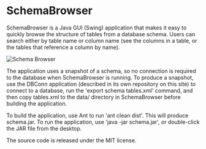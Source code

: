 # SchemaBrowser
SchemaBrowser is a Java GUI (Swing) application that makes it easy to quickly browse the structure of tables from a database schema.  Users can search either by table name or column name (see the columns in a table, or the tables that reference a column by name).

![Schema Browser](http://argonium.github.io/sb.png)

The application uses a snapshot of a schema, so no connection is required to the database when SchemaBrowser is running.  To produce a snapshot, use the DBConn application (described in its own repository on this site) to connect to a database, run the 'export schema tables.xml' command, and then copy tables.xml to the data/ directory in SchemaBrowser before building the application.

To build the application, use Ant to run 'ant clean dist'.  This will produce schema.jar.  To run the application, use 'java -jar schema.jar', or double-click the JAR file from the desktop.

The source code is released under the MIT license.
